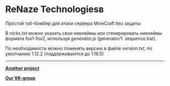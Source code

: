 # ReNaze Technologiesв
Простой таб-бомбер для атаки сервера MineCraft без защиты

В *nicks.txt* можно указать свои никнеймы или сгенерировать никнеймы формата fox1-fox2, 
используя *generator.js* (generator/1. sequence.bat).

По необходимости можно поменять версию в файле *version.txt*,
по умолчанию 1.12.2 (поддерживаются до 1.16.5)

---

[**Another project**](https://github.com/FluffyTale/minecorpfarmer)

[**Our VK-group**](https://vk.com/renaze)
